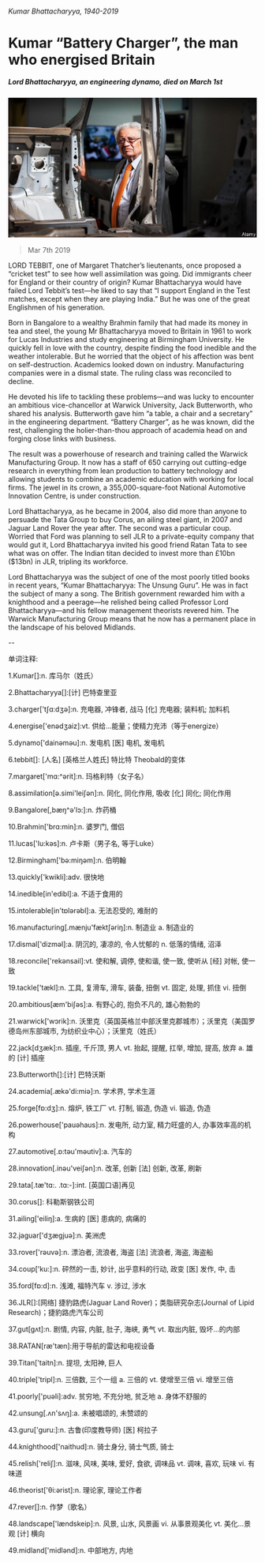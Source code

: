 ###### Kumar Bhattacharyya, 1940-2019

# Kumar “Battery Charger”, the man who energised Britain 

##### Lord Bhattacharyya, an engineering dynamo, died on March 1st 

![image](images/20190309_BRP003.jpg) 

> Mar 7th 2019 

LORD TEBBIT, one of Margaret Thatcher’s lieutenants, once proposed a “cricket test” to see how well assimilation was going. Did immigrants cheer for England or their country of origin? Kumar Bhattacharyya would have failed Lord Tebbit’s test—he liked to say that “I support England in the Test matches, except when they are playing India.” But he was one of the great Englishmen of his generation. 

Born in Bangalore to a wealthy Brahmin family that had made its money in tea and steel, the young Mr Bhattacharyya moved to Britain in 1961 to work for Lucas Industries and study engineering at Birmingham University. He quickly fell in love with the country, despite finding the food inedible and the weather intolerable. But he worried that the object of his affection was bent on self-destruction. Academics looked down on industry. Manufacturing companies were in a dismal state. The ruling class was reconciled to decline. 

He devoted his life to tackling these problems—and was lucky to encounter an ambitious vice-chancellor at Warwick University, Jack Butterworth, who shared his analysis. Butterworth gave him “a table, a chair and a secretary” in the engineering department. “Battery Charger”, as he was known, did the rest, challenging the holier-than-thou approach of academia head on and forging close links with business. 

The result was a powerhouse of research and training called the Warwick Manufacturing Group. It now has a staff of 650 carrying out cutting-edge research in everything from lean production to battery technology and allowing students to combine an academic education with working for local firms. The jewel in its crown, a 355,000-square-foot National Automotive Innovation Centre, is under construction. 

Lord Bhattacharyya, as he became in 2004, also did more than anyone to persuade the Tata Group to buy Corus, an ailing steel giant, in 2007 and Jaguar Land Rover the year after. The second was a particular coup. Worried that Ford was planning to sell JLR to a private-equity company that would gut it, Lord Bhattacharyya invited his good friend Ratan Tata to see what was on offer. The Indian titan decided to invest more than £10bn ($13bn) in JLR, tripling its workforce. 

Lord Bhattacharyya was the subject of one of the most poorly titled books in recent years, “Kumar Bhattacharyya: The Unsung Guru”. He was in fact the subject of many a song. The British government rewarded him with a knighthood and a peerage—he relished being called Professor Lord Bhattacharyya—and his fellow management theorists revered him. The Warwick Manufacturing Group means that he now has a permanent place in the landscape of his beloved Midlands. 

-- 

 单词注释:

1.Kumar[]:n. 库马尔（姓氏） 

2.Bhattacharyya[]:[计] 巴特查里亚 

3.charger['tʃɑ:dʒә]:n. 充电器, 冲锋者, 战马 [化] 充电器; 装料机; 加料机 

4.energise['enәdʒaiz]:vt. 供给…能量；使精力充沛（等于energize） 

5.dynamo['dainәmәu]:n. 发电机 [医] 电机, 发电机 

6.tebbit[]: [人名] [英格兰人姓氏] 特比特 Theobald的变体 

7.margaret['mɑ:^әrit]:n. 玛格利特（女子名） 

8.assimilation[ә.simi'leiʃәn]:n. 同化, 同化作用, 吸收 [化] 同化; 同化作用 

9.Bangalore[,bæŋ^ә'lɔ:]:n. 炸药桶 

10.Brahmin['brɑ:min]:n. 婆罗门, 僧侣 

11.lucas['lu:kәs]:n. 卢卡斯（男子名, 等于Luke） 

12.Birmingham['bә:miŋәm]:n. 伯明翰 

13.quickly['kwikli]:adv. 很快地 

14.inedible[in'edibl]:a. 不适于食用的 

15.intolerable[in'tɒlәrәbl]:a. 无法忍受的, 难耐的 

16.manufacturing[.mænju'fæktʃәriŋ]:n. 制造业 a. 制造业的 

17.dismal['dizmәl]:a. 阴沉的, 凄凉的, 令人忧郁的 n. 低落的情绪, 沼泽 

18.reconcile['rekәnsail]:vt. 使和解, 调停, 使和谐, 使一致, 使听从 [经] 对帐, 使一致 

19.tackle['tækl]:n. 工具, 复滑车, 滑车, 装备, 扭倒 vt. 固定, 处理, 抓住 vi. 扭倒 

20.ambitious[æm'biʃәs]:a. 有野心的, 抱负不凡的, 雄心勃勃的 

21.warwick['wɔrik]:n. 沃里克（英国英格兰中部沃里克郡城市）；沃里克（美国罗德岛州东部城市, 为纺织业中心）；沃里克（姓氏） 

22.jack[dʒæk]:n. 插座, 千斤顶, 男人 vt. 抬起, 提醒, 扛举, 增加, 提高, 放弃 a. 雄的 [计] 插座 

23.Butterworth[]:[计] 巴特沃斯 

24.academia[.ækә'di:miә]:n. 学术界, 学术生涯 

25.forge[fɒ:dʒ]:n. 熔炉, 铁工厂 vt. 打制, 锻造, 伪造 vi. 锻造, 伪造 

26.powerhouse['pauәhaus]:n. 发电所, 动力室, 精力旺盛的人, 办事效率高的机构 

27.automotive[.ɒ:tәu'mәutiv]:a. 汽车的 

28.innovation[.inәu'veiʃәn]:n. 改革, 创新 [法] 创新, 改革, 刷新 

29.tata[.tæ'tɑ:. .tɑ:-]:int. [英国口语]再见 

30.corus[]: 科勒斯钢铁公司 

31.ailing['eiliŋ]:a. 生病的 [医] 患病的, 病痛的 

32.jaguar['dʒægjuә]:n. 美洲虎 

33.rover['rәuvә]:n. 漂泊者, 流浪者, 海盗 [法] 流浪者, 海盗, 海盗船 

34.coup['ku:]:n. 砰然的一击, 妙计, 出乎意料的行动, 政变 [医] 发作, 中, 击 

35.ford[fɒ:d]:n. 浅滩, 福特汽车 v. 涉过, 涉水 

36.JLR[]:[网络] 捷豹路虎(Jaguar Land Rover)；类脂研究杂志(Journal of Lipid Research)；捷豹路虎汽车公司 

37.gut[gʌt]:n. 剧情, 内容, 内脏, 肚子, 海峡, 勇气 vt. 取出内脏, 毁坏...的内部 

38.RATAN[ræ'tæn]:用于导航的雷达和电视设备 

39.Titan['taitn]:n. 提坦, 太阳神, 巨人 

40.triple['tripl]:n. 三倍数, 三个一组 a. 三倍的 vt. 使增至三倍 vi. 增至三倍 

41.poorly['puәli]:adv. 贫穷地, 不充分地, 贫乏地 a. 身体不舒服的 

42.unsung[.ʌn'sʌŋ]:a. 未被唱颂的, 未赞颂的 

43.guru['guru:]:n. 古鲁(印度教导师) [医] 柯拉子 

44.knighthood['naithud]:n. 骑士身分, 骑士气质, 骑士 

45.relish['reliʃ]:n. 滋味, 风味, 美味, 爱好, 食欲, 调味品 vt. 调味, 喜欢, 玩味 vi. 有味道 

46.theorist['θi:әrist]:n. 理论家, 理论工作者 

47.rever[]:n. 作梦（歌名） 

48.landscape['lændskeip]:n. 风景, 山水, 风景画 vi. 从事景观美化 vt. 美化...景观 [计] 横向 

49.midland['midlәnd]:n. 中部地方, 内地 


